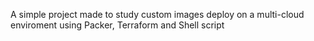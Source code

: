 A simple project made to study custom images deploy on a multi-cloud enviroment using Packer, Terraform and Shell script
